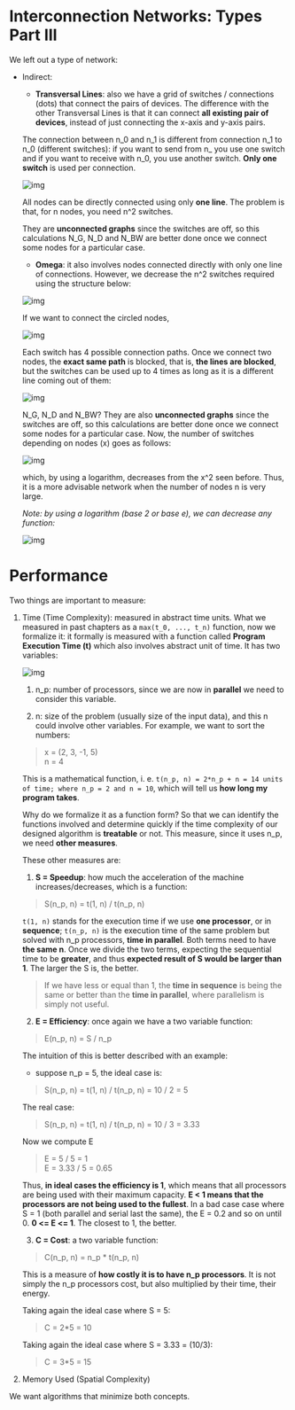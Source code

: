 # Interconnection Networks: Types Part III

We left out a type of network:

- Indirect:

    - **Transversal Lines**: also we have a grid of switches / connections (dots) that connect the pairs of devices. The difference with the other Transversal Lines is that it can connect **all existing pair of devices**, instead of just connecting the x-axis and y-axis pairs.

    The connection between n_0 and n_1 is different from connection n_1 to n_0 (different switches): if you want to send from n_ you use one switch and if you want to receive with n_0, you use another switch. **Only one switch** is used per connection.

    ![img](res/1.png)

    All nodes can be directly connected using only **one line**. The problem is that, for n nodes, you need n^2 switches.

    They are **unconnected graphs** since the switches are off, so this calculations N_G, N_D and N_BW are better done once we connect some nodes for a particular case.

    - **Omega**: it also involves nodes connected directly with only one line of connections. However, we decrease the n^2 switches required using the structure below:

    ![img](res/2.png)

    If we want to connect the circled nodes,

    ![img](res/3.png)

    Each switch has 4 possible connection paths. Once we connect two nodes, the **exact same path** is blocked, that is, **the lines are blocked**, but the switches can be used up to 4 times as long as it is a different line coming out of them:

    ![img](res/4.png)

    N_G, N_D and N_BW? They are also **unconnected graphs** since the switches are off, so this calculations are better done once we connect some nodes for a particular case. Now, the number of switches depending on nodes (x) goes as follows:

    ![img](res/5.png)

    which, by using a logarithm, decreases from the x^2 seen before. Thus, it is a more advisable network when the number of nodes n is very large.

    *Note: by using a logarithm (base 2 or base e), we can decrease any function:*

    ![img](res/6.png)

# Performance

Two things are important to measure:

1. Time (Time Complexity): measured in abstract time units. What we measured in past chapters as a `max(t_0, ..., t_n)` function, now we formalize it: it formally is measured with a function called **Program Execution Time (t)** which also involves abstract unit of time. It has two variables:

    ![img](res/7.png)

    1. n_p: number of processors, since we are now in **parallel** we need to consider this variable.

    2. n: size of the problem (usually size of the input data), and this n could involve other variables. For example, we want to sort the numbers:

    > x = (2, 3, -1, 5) <br />
    > n = 4

    This is a mathematical function, i. e. `t(n_p, n) = 2*n_p + n = 14 units of time; where n_p = 2 and n = 10`, which will tell us **how long my program takes**.
    
    Why do we formalize it as a function form? So that we can identify the functions involved and determine quickly if the time complexity of our designed algorithm is **treatable** or not. This measure, since it uses n_p, we need **other measures**.

    These other measures are:

    1. **S = Speedup**: how much the acceleration of the machine increases/decreases, which is a function:

    > S(n_p, n) = t(1, n) / t(n_p, n)

    `t(1, n)` stands for the execution time if we use **one processor**, or in **sequence**; `t(n_p, n)` is the execution time of the same problem but solved with n_p processors, **time in parallel**. Both terms need to have **the same n**. Once we divide the two terms, expecting the sequential time to be **greater**, and thus **expected result of S would be larger than 1**. The larger the S is, the better.

    > If we have less or equal than 1, the **time in sequence** is being the same or better than the **time in parallel**, where parallelism is simply not useful.

    2. **E = Efficiency**: once again we have a two variable function:

    > E(n_p, n) = S / n_p

    The intuition of this is better described with an example: 
    
    - suppose n_p = 5, the ideal case is:

    > S(n_p, n) = t(1, n) / t(n_p, n) = 10 / 2 = 5

    The real case:

    > S(n_p, n) = t(1, n) / t(n_p, n) = 10 / 3 = 3.33

    Now we compute E

    > E = 5 / 5 = 1 <br />
    > E = 3.33 / 5 = 0.65

    Thus, **in ideal cases the efficiency is 1**, which means that all processors are being used with their maximum capacity. **E < 1 means that the processors are not being used to the fullest**. In a bad case case where S = 1 (both parallel and serial last the same), the E = 0.2 and so on until 0. **0 <= E <= 1**. The closest to 1, the better.

    3. **C = Cost**: a two variable function:

    > C(n_p, n) = n_p * t(n_p, n)

    This is a measure of **how costly it is to have n_p processors**. It is not simply the n_p processors cost, but also multiplied by their time, their energy.

    Taking again the ideal case where S = 5:

    > C = 2*5 = 10

    Taking again the ideal case where S = 3.33 = (10/3):

    > C = 3*5 = 15

2. Memory Used (Spatial Complexity)

We want algorithms that minimize both concepts. 